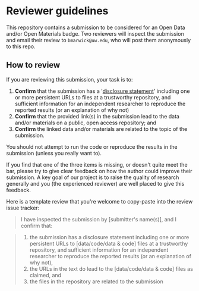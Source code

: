 # Reviewer guidelines

This repository contains a submission to be considered for an Open Data and/or Open Materials badge. Two reviewers will inspect the submission and email their review to `bmarwick@uw.edu`, who will post them anonymously to this repo.

## How to review

If you are reviewing this submission, your task is to:

1. **Confirm** that the submission has a '[disclosure statement](https://osf.io/tvyxz/wiki/2.%20Awarding%20Badges/)' including one or more persistent URLs to files at a trustworthy repository, and sufficient information for an independent researcher to reproduce the reported results (or an explanation of why not)    
2. **Confirm** that the provided link(s) in the submission lead to the data and/or materials on a public, open access repository; and
3. **Confirm** the linked data and/or materials are related to the topic of the submission. 

You should not attempt to run the code or reproduce the results in the submission (unless you really want to).

If you find that one of the three items is missing, or doesn't quite meet the bar, please try to give clear feedback on how the author could improve their submission. A key goal of our project is to raise the quality of research generally and you (the experienced reviewer) are well placed to give this feedback.

Here is a template review that you're welcome to copy-paste into the review issue tracker:

> I have inspected the submission by [submitter's name(s)], and I confirm that:  

> 1.  the submission has a disclosure statement including one or more persistent URLs to [data/code/data & code] files at a trustworthy repository, and sufficient information for an independent researcher to reproduce the reported results (or an explanation of why not),    
> 2.  the URLs in the text do lead to the [data/code/data & code] files as claimed, and         
> 3.  the files in the repository are related to the submission        
